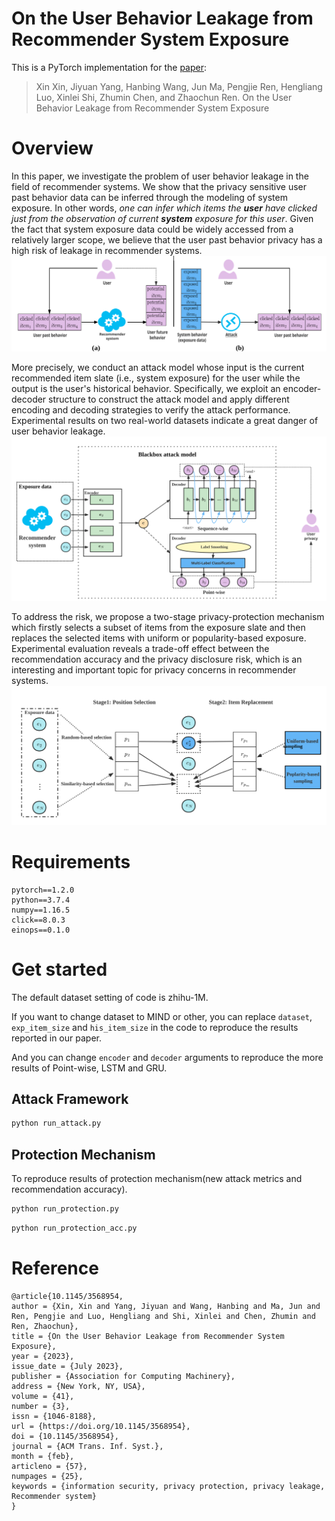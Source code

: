 # On the User Behavior Leakage from Recommender System Exposure
This is a PyTorch implementation for the [paper](https://arxiv.org/pdf/2210.08435.pdf):
> Xin Xin, Jiyuan Yang, Hanbing Wang, Jun Ma, Pengjie Ren, Hengliang Luo, Xinlei Shi, Zhumin Chen,
and Zhaochun Ren. On the User Behavior Leakage from Recommender System Exposure

# Overview

In this paper, we investigate the problem of user behavior leakage in the field of recommender systems. We show that the privacy sensitive user past behavior data can be inferred through the modeling of system exposure. In other words, _one can infer which items the **user** have clicked just from the observation of current **system** exposure for this user_. Given the fact that system exposure data could be widely accessed from a relatively larger scope, we believe that the user past behavior privacy has a high risk of leakage in recommender systems. 
![http-bw](assets/introduction.svg)

More precisely, we conduct an attack model whose input is the current recommended item slate (i.e., system exposure) for the user while the output is the user's historical behavior.  Specifically, we exploit an encoder-decoder structure to construct the attack model and apply different encoding and decoding strategies to verify the attack performance. Experimental results on two real-world datasets indicate a great danger of user behavior leakage. 
![http-bw](assets/attackarchitecture.svg)

To address the risk, we propose a two-stage privacy-protection mechanism which firstly selects a subset of items from the exposure slate and then replaces the selected items with uniform or popularity-based exposure. 
Experimental evaluation reveals a trade-off effect between the recommendation accuracy and the privacy disclosure risk, which is an interesting and important topic for privacy concerns in recommender systems. 
![http-bw](assets/protection.svg)
# Requirements
```
pytorch==1.2.0
python==3.7.4
numpy==1.16.5
click==8.0.3
einops==0.1.0
```

# Get started
The default dataset setting of code is zhihu-1M. 

If you want to change dataset to MIND or other, you can replace `dataset`, `exp_item_size` and `his_item_size` in the code to reproduce the results reported in our paper.

And you can change `encoder` and `decoder` arguments to reproduce the more results of Point-wise, LSTM and GRU.
## Attack Framework
```bash
python run_attack.py
```

## Protection Mechanism
To reproduce results of protection mechanism(new attack metrics and recommendation accuracy).
```bash
python run_protection.py
```

```bash
python run_protection_acc.py
```
# Reference
```
@article{10.1145/3568954,
author = {Xin, Xin and Yang, Jiyuan and Wang, Hanbing and Ma, Jun and Ren, Pengjie and Luo, Hengliang and Shi, Xinlei and Chen, Zhumin and Ren, Zhaochun},
title = {On the User Behavior Leakage from Recommender System Exposure},
year = {2023},
issue_date = {July 2023},
publisher = {Association for Computing Machinery},
address = {New York, NY, USA},
volume = {41},
number = {3},
issn = {1046-8188},
url = {https://doi.org/10.1145/3568954},
doi = {10.1145/3568954},
journal = {ACM Trans. Inf. Syst.},
month = {feb},
articleno = {57},
numpages = {25},
keywords = {information security, privacy protection, privacy leakage, Recommender system}
}
```
